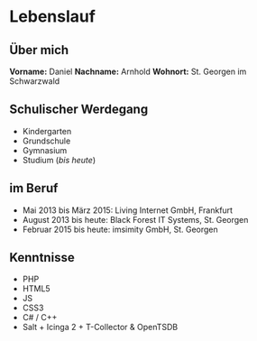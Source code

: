 # Lebenslauf

## Über mich
**Vorname:**  Daniel **Nachname:**  Arnhold **Wohnort:**  St. Georgen im Schwarzwald

## Schulischer Werdegang
* Kindergarten
* Grundschule
* Gymnasium
* Studium (_bis heute_)

## im Beruf
* Mai 2013 bis März 2015:  Living Internet GmbH, Frankfurt
* August 2013 bis heute:   Black Forest IT Systems, St. Georgen
* Februar 2015 bis heute:  imsimity GmbH, St. Georgen

## Kenntnisse
* PHP
* HTML5
* JS
* CSS3
* C# / C++
* Salt + Icinga 2 + T-Collector & OpenTSDB


